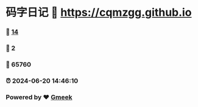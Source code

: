 # 码字日记 :link: https://cqmzgg.github.io 
### :page_facing_up: [14](https://cqmzgg.github.io/tag.html) 
### :speech_balloon: 2 
### :hibiscus: 65760 
### :alarm_clock: 2024-06-20 14:46:10 
### Powered by :heart: [Gmeek](https://github.com/Meekdai/Gmeek)
